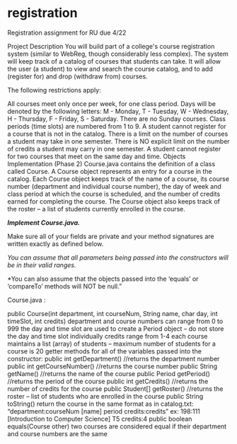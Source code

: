 # registration
Registration assignment for RU due 4/22

Project Description
You will build part of a college's course registration system (similar to WebReg, though considerably less complex). The system will keep track of a catalog of courses that students can take. It will allow the user (a student) to view and search the course catalog, and to add (register for) and drop (withdraw from) courses.

The following restrictions apply:

All courses meet only once per week, for one class period.
Days will be denoted by the following letters: 
M - Monday, T - Tuesday, W - Wednesday, H - Thursday, F - Friday, S - Saturday. There are no Sunday courses.
Class periods (time slots) are numbered from 1 to 9.
A student cannot register for a course that is not in the catalog.
There is a limit on the number of courses a student may take in one semester.
There is NO explicit limit on the number of credits a student may carry in one semester.
A student cannot register for two courses that meet on the same day and time.
Objects Implementation (Phase 2)
Course.java contains the definition of a class called Course. A Course object represents an entry for a course in the catalog. Each Course object keeps track of the name of a course, its course number (department and individual course number), the day of week and class period at which the course is scheduled, and the number of credits earned for completing the course. The Course object also keeps track of the roster – a list of students currently enrolled in the course.

*****Implement Course.java.*****

Make sure all of your fields are private and your method signatures are written exactly as defined below.


*You can assume that all parameters being passed into the constructors will be in their valid ranges.*

*You can also assume that the objects passed into the ‘equals’ or ‘compareTo’ methods will NOT be null.”



Course.java :

public Course(int department, int courseNum, String name, char day, int timeSlot, int credits)
department and course numbers can range from 0 to 999
the day and time slot are used to create a Period object – do not store the day and time slot individually
credits range from 1-4
each course maintains a list (array) of students – maximum number of students for a course is 20
getter methods for all of the variables passed into the constructor:
public int getDepartment() //returns the department number
public int getCourseNumber() //returns the course number
public String getName() //returns the name of the course
public Period getPeriod() //returns the period of the course
public int getCredits() //returns the number of credits for the course
public Student[] getRoster() //returns the roster – list of students who are enrolled in the course
public String toString()
return the course in the same format as in catalog.txt: “department:courseNum [name] period credits:credits”
ex: 198:111 [Introduction to Computer Science] T5 credits:4
public boolean equals(Course other)
two courses are considered equal if their department and course numbers are the same
